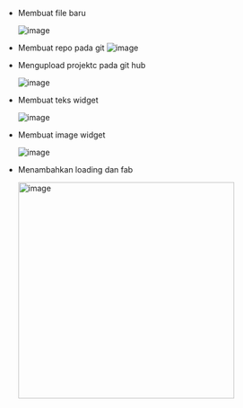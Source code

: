 - Membuat file baru
  
  ![image](https://github.com/user-attachments/assets/46f3cb1c-d18c-4d00-a342-ea8875efd9d6)


- Membuat repo pada git
  ![image](https://github.com/user-attachments/assets/7fe8bdff-9edb-4444-af07-4f44d6cb3d17)


- Mengupload projektc pada git hub
  
  ![image](https://github.com/user-attachments/assets/4891760e-78cc-485f-a7dc-5549123bcd82)



- Membuat teks widget
  
  ![image](https://github.com/user-attachments/assets/e222ed44-54b1-448c-b82a-ab377a9ac44f)



- Membuat image widget

  ![image](https://github.com/user-attachments/assets/fba8c0cc-456f-4da8-8cd1-9674c7060f8b)


- Menambahkan loading dan fab

  <img width="385" alt="image" src="https://github.com/user-attachments/assets/0e6e7692-6db8-4fa1-9efd-edb2b610cf48">
